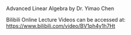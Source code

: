 Advanced Linear Algebra by Dr. Yimao Chen

Bilibili Online Lecture Videos can be accessed at: https://www.bilibili.com/video/BV1ph4y1h7Ht